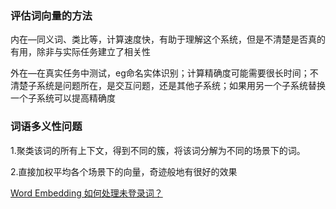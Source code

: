 ### 评估词向量的方法

内在—同义词、类比等，计算速度快，有助于理解这个系统，但是不清楚是否真的有用，除非与实际任务建立了相关性

外在—在真实任务中测试，eg命名实体识别；计算精确度可能需要很长时间；不清楚子系统是问题所在，是交互问题，还是其他子系统；如果用另一个子系统替换一个子系统可以提高精确度



### 词语多义性问题

1.聚类该词的所有上下文，得到不同的簇，将该词分解为不同的场景下的词。

2.直接加权平均各个场景下的向量，奇迹般地有很好的效果



[Word Embedding 如何处理未登录词？](https://www.zhihu.com/question/308543084/answer/576517555)
